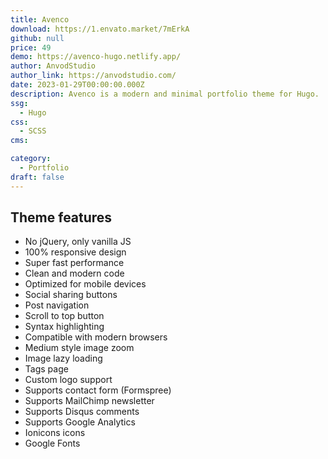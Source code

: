 ```yaml
---
title: Avenco
download: https://1.envato.market/7mErkA
github: null
price: 49
demo: https://avenco-hugo.netlify.app/
author: AnvodStudio
author_link: https://anvodstudio.com/
date: 2023-01-29T00:00:00.000Z
description: Avenco is a modern and minimal portfolio theme for Hugo.
ssg:
  - Hugo
css:
  - SCSS
cms:

category:
  - Portfolio
draft: false
---
```


## Theme features

- No jQuery, only vanilla JS
- 100% responsive design
- Super fast performance
- Clean and modern code
- Optimized for mobile devices
- Social sharing buttons
- Post navigation
- Scroll to top button
- Syntax highlighting
- Compatible with modern browsers
- Medium style image zoom
- Image lazy loading
- Tags page
- Custom logo support
- Supports contact form (Formspree)
- Supports MailChimp newsletter
- Supports Disqus comments
- Supports Google Analytics
- Ionicons icons
- Google Fonts